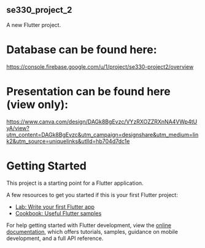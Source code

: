 ## se330_project_2

A new Flutter project.
# Database can be found here:
https://console.firebase.google.com/u/1/project/se330-project2/overview
# Presentation can be found here (view only):
https://www.canva.com/design/DAGk8BgEvzc/VYzRXOZZRXnNA4VWp4tUyA/view?utm_content=DAGk8BgEvzc&utm_campaign=designshare&utm_medium=link2&utm_source=uniquelinks&utlId=hb704d7dc1e
# Getting Started

This project is a starting point for a Flutter application.

A few resources to get you started if this is your first Flutter project:

- [Lab: Write your first Flutter app](https://docs.flutter.dev/get-started/codelab)
- [Cookbook: Useful Flutter samples](https://docs.flutter.dev/cookbook)

For help getting started with Flutter development, view the
[online documentation](https://docs.flutter.dev/), which offers tutorials,
samples, guidance on mobile development, and a full API reference.
